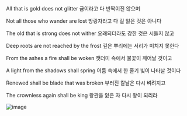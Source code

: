 

All that is gold does not glitter
금이라고 다 반짝이진 않으며

Not all those who wander are lost
방랑자라고 다 길 잃은 것은 아니다

The old that is strong does not wither 오래되더라도 강한 것은 시들지 않고

Deep roots are not reached by the frost 깊은 뿌리에는 서리가 미치지 못한다

From the ashes a fire shall be woken
잿더미 속에서 불꽃이 깨어날 것이고

A light from the shadows shall spring
어둠 속에서 한 줄기 빛이 나타날 것이다

Renewed shall be blade that was broken
부러진 칼날은 다시 벼려지고

The crownless again shall be king
왕관을 잃은 자 다시 왕이 되리라


![image](https://github.com/ngio/ngio/assets/3784942/e9487dd2-3f18-43b5-b290-a2273fcb8426)
